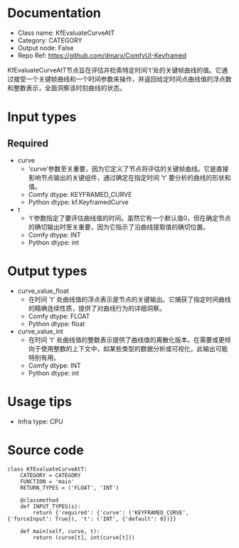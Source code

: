 # Documentation
- Class name: KfEvaluateCurveAtT
- Category: CATEGORY
- Output node: False
- Repo Ref: https://github.com/dmarx/ComfyUI-Keyframed

KfEvaluateCurveAtT节点旨在评估并检索特定时间't'处的关键帧曲线的值。它通过接受一个关键帧曲线和一个时间参数来操作，并返回给定时间点曲线值的浮点数和整数表示，全面洞察该时刻曲线的状态。

# Input types
## Required
- curve
    - ‘curve’参数至关重要，因为它定义了节点将评估的关键帧曲线。它是直接影响节点输出的关键组件，通过确定在指定时间 't' 要分析的曲线的形状和值。
    - Comfy dtype: KEYFRAMED_CURVE
    - Python dtype: kf.KeyframedCurve
- t
    - ‘t’参数指定了要评估曲线值的时间。虽然它有一个默认值0，但在确定节点的确切输出时至关重要，因为它指示了沿曲线提取值的确切位置。
    - Comfy dtype: INT
    - Python dtype: int

# Output types
- curve_value_float
    - 在时间 't' 处曲线值的浮点表示是节点的关键输出。它捕获了指定时间曲线的精确连续性质，提供了对曲线行为的详细洞察。
    - Comfy dtype: FLOAT
    - Python dtype: float
- curve_value_int
    - 在时间 't' 处曲线值的整数表示提供了曲线值的离散化版本。在需要或更倾向于使用整数的上下文中，如某些类型的数据分析或可视化，此输出可能特别有用。
    - Comfy dtype: INT
    - Python dtype: int

# Usage tips
- Infra type: CPU

# Source code
```
class KfEvaluateCurveAtT:
    CATEGORY = CATEGORY
    FUNCTION = 'main'
    RETURN_TYPES = ('FLOAT', 'INT')

    @classmethod
    def INPUT_TYPES(s):
        return {'required': {'curve': ('KEYFRAMED_CURVE', {'forceInput': True}), 't': ('INT', {'default': 0})}}

    def main(self, curve, t):
        return (curve[t], int(curve[t]))
```
